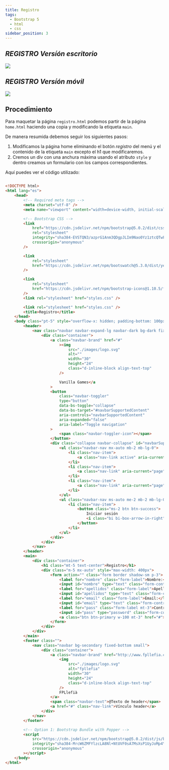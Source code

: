 ```yaml
---
title: Registro
tags:
  - Bootstrap 5
  - html
  - css
sidebar_position: 3
---
```

## *REGISTRO Versíón escritorio* 

![](../../../static/imagenes/v1/prototipos/registro/registro.png)

## *REGISTRO Versíón móvil* 


![](../../../static/imagenes/v1/prototipos/registro/registro_movil.png)

## Procedimiento

Para maquetar la página `registro.html` podemos partir de la página `home.html` haciendo una copia y modificando la etiqueta `main`. 

De manera resumida debemos seguir los siguientes pasos:
1. Modificamos la página home eliminando el botón *registro* del menú y el contenido de la etiqueta `main` excepto el h1 que modificaremos.
2. Cremos un div con una anchura máxima usando el atributo `style` y dentro creamos un formulario con los campos correspondientes.
   
Aquí puedes ver el código utilizado:

```html title="registro.html"

<!DOCTYPE html>
<html lang="es">
	<head>
		<!-- Required meta tags -->
		<meta charset="utf-8" />
		<meta name="viewport" content="width=device-width, initial-scale=1" />

		<!-- Bootstrap CSS -->
		<link
			href="https://cdn.jsdelivr.net/npm/bootstrap@5.0.2/dist/css/bootstrap.min.css"
			rel="stylesheet"
			integrity="sha384-EVSTQN3/azprG1Anm3QDgpJLIm9Nao0Yz1ztcQTwFspd3yD65VohhpuuCOmLASjC"
			crossorigin="anonymous"
		/>

		<link
			rel="stylesheet"
			href="https://cdn.jsdelivr.net/npm/bootswatch@5.3.0/dist/yeti/bootstrap.min.css"
		/>

		<link
			rel="stylesheet"
			href="https://cdn.jsdelivr.net/npm/bootstrap-icons@1.10.5/font/bootstrap-icons.css"
		/>
		<link rel="stylesheet" href="styles.css" />

		<link rel="stylesheet" href="styles.css" />
		<title>Registro</title>
	</head>
	<body class="pt-5" style="overflow-x: hidden; padding-bottom: 100px">
		<header>
			<nav class="navbar navbar-expand-lg navbar-dark bg-dark fixed-top">
				<div class="container">
					<a class="navbar-brand" href="#"
						><img
							src="./images/logo.svg"
							alt=""
							width="30"
							height="24"
							class="d-inline-block align-text-top"
						/>

						Vanilla Games</a
					>
					<button
						class="navbar-toggler"
						type="button"
						data-bs-toggle="collapse"
						data-bs-target="#navbarSupportedContent"
						aria-controls="navbarSupportedContent"
						aria-expanded="false"
						aria-label="Toggle navigation"
					>
						<span class="navbar-toggler-icon"></span>
					</button>
					<div class="collapse navbar-collapse" id="navbarSupportedContent">
						<ul class="navbar-nav mx-auto mb-2 mb-lg-0">
							<li class="nav-item">
								<a class="nav-link active" aria-current="page" href="#">Home</a>
							</li>
							<li class="nav-item">
								<a class="nav-link" aria-current="page" href="#">TOP5 Proyectos</a>
							</li>
							<li class="nav-item">
								<a class="nav-link" aria-current="page" href="#">A cerca de</a>
							</li>
						</ul>
						<ul class="navbar-nav ms-auto me-2 mb-2 mb-lg-0">
							<li class="nav-item">
								<button class="ms-2 btn btn-success">
									Iniciar sesión
									<i class="bi bi-box-arrow-in-right"></i>
								</button>
							</li>
						</ul>
					</div>
				</div>
			</nav>
		</header>
		<main>
			<div class="container">
				<h1 class="mt-5 text-center">Registro</h1>
				<div class="m-5 mx-auto" style="max-width: 400px">
					<form action="" class="form border shadow-sm p-3">
						<label for="nombre" class="form-label">Nombre:</label>
						<input id="nombre" type="text" class="form-control" />
						<label for="apellidos" class="form-label">Apellidos:</label>
						<input id="apellidos" type="text" class="form-control" />
						<label for="email" class="form-label">Email:</label>
						<input id="email" type="text" class="form-control" />
						<label for="pass" class="form-label mt-3">Contraseña:</label>
						<input id="pass" type="password" class="form-control" />
						<a class="btn btn-primary w-100 mt-3" href="#">Enviar</a>
					</form>
				</div>
			</div>
		</main>
		<footer class="">
			<nav class="navbar bg-secondary fixed-bottom small">
				<div class="container">
					<a class="navbar-brand" href="http://www.fpllefia.com">
						<img
							src="./images/logo.svg"
							alt="fpllefia"
							width="30"
							height="24"
							class="d-inline-block align-text-top"
						/>
						FPLlefià
					</a>
					<span class="navbar-text">@Texto de header</span>
					<a href="#" class="nav-link">Vínculo header</a>
				</div>
			</nav>
		</footer>

		<!-- Option 1: Bootstrap Bundle with Popper -->
		<script
			src="https://cdn.jsdelivr.net/npm/bootstrap@5.0.2/dist/js/bootstrap.bundle.min.js"
			integrity="sha384-MrcW6ZMFYlzcLA8Nl+NtUVF0sA7MsXsP1UyJoMp4YLEuNSfAP+JcXn/tWtIaxVXM"
			crossorigin="anonymous"
		></script>
	</body>
</html>



```